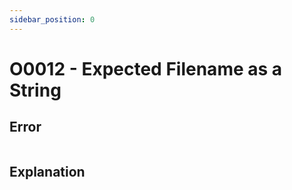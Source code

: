 ```yaml
---
sidebar_position: 0
---
```


# O0012 - Expected Filename as a String

## Error

```erlang
```

## Explanation
